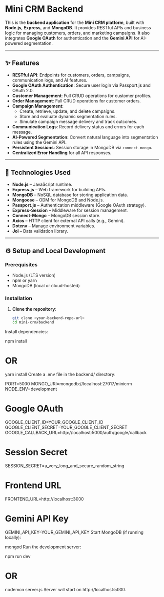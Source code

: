 # Mini CRM Backend

This is the **backend application** for the **Mini CRM platform**, built with **Node.js**, **Express**, and **MongoDB**. It provides RESTful APIs and business logic for managing customers, orders, and marketing campaigns. It also integrates **Google OAuth** for authentication and the **Gemini API** for AI-powered segmentation.

---

## ✨ Features

- **RESTful API**: Endpoints for customers, orders, campaigns, communication logs, and AI features.
- **Google OAuth Authentication**: Secure user login via Passport.js and OAuth 2.0.
- **Customer Management**: Full CRUD operations for customer profiles.
- **Order Management**: Full CRUD operations for customer orders.
- **Campaign Management**:
  - Create, retrieve, update, and delete campaigns.
  - Store and evaluate dynamic segmentation rules.
  - Simulate campaign message delivery and track outcomes.
- **Communication Logs**: Record delivery status and errors for each message.
- **AI-Powered Segmentation**: Convert natural language into segmentation rules using the Gemini API.
- **Persistent Sessions**: Session storage in MongoDB via `connect-mongo`.
- **Centralized Error Handling** for all API responses.

---

## 🚀 Technologies Used

- **Node.js** – JavaScript runtime.
- **Express.js** – Web framework for building APIs.
- **MongoDB** – NoSQL database for storing application data.
- **Mongoose** – ODM for MongoDB and Node.js.
- **Passport.js** – Authentication middleware (Google OAuth strategy).
- **Express-Session** – Middleware for session management.
- **Connect-Mongo** – MongoDB session store.
- **Axios** – HTTP client for external API calls (e.g., Gemini).
- **Dotenv** – Manage environment variables.
- **Joi** – Data validation library.

---

## ⚙️ Setup and Local Development

### Prerequisites

- Node.js (LTS version)
- npm or yarn
- MongoDB (local or cloud-hosted)

### Installation

1. **Clone the repository**:

   ```bash
   git clone <your-backend-repo-url>
   cd mini-crm/backend
Install dependencies:

npm install
# OR
yarn install
Create a .env file in the backend/ directory:

PORT=5000
MONGO_URI=mongodb://localhost:27017/minicrm
NODE_ENV=development

# Google OAuth
GOOGLE_CLIENT_ID=YOUR_GOOGLE_CLIENT_ID
GOOGLE_CLIENT_SECRET=YOUR_GOOGLE_CLIENT_SECRET
GOOGLE_CALLBACK_URL=http://localhost:5000/auth/google/callback

# Session Secret
SESSION_SECRET=a_very_long_and_secure_random_string

# Frontend URL
FRONTEND_URL=http://localhost:3000

# Gemini API Key
GEMINI_API_KEY=YOUR_GEMINI_API_KEY
Start MongoDB (if running locally):

mongod
Run the development server:

npm run dev
# OR
nodemon server.js
Server will start on http://localhost:5000.
